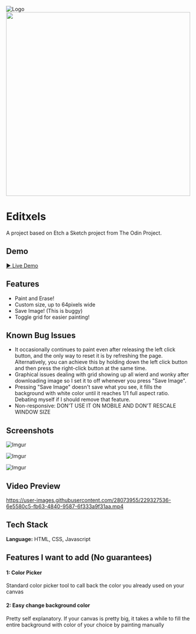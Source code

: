 ![Logo](https://user-images.githubusercontent.com/28073955/229327939-118037c7-ce51-4081-ae6a-78dfdadee363.png)
<img src="https://user-images.githubusercontent.com/28073955/229327939-118037c7-ce51-4081-ae6a-78dfdadee363.png" align="center" width="500">

# Editxels

A project based on Etch a Sketch project from The Odin Project.

## Demo

[▶ Live Demo](https://dawnofsouls.github.io/Editxels/)


## Features

- Paint and Erase!
- Custom size, up to 64pixels wide
- Save Image! (This is buggy)
- Toggle grid for easier painting!


## Known Bug Issues 

- It occasionally continues to paint even after releasing the left click button, and the only way to reset it is by refreshing the page. Alternatively, you can achieve this by holding down the left click button and then press the right-click button at the same time.
- Graphical issues dealing with grid showing up all wierd and wonky after downloading image so I set it to off whenever you press "Save Image".
- Pressing "Save Image" doesn't save what you see, it fills the background with white color until it reaches 1/1 full aspect ratio. Debating myself if I should remove that feature.
- Non-responsive: DON'T USE IT ON MOBILE AND DON'T RESCALE WINDOW SIZE


## Screenshots

![Imgur](https://imgur.com/UKMlCut.png)

![Imgur](https://imgur.com/Tq89WuY.png)

![Imgur](https://imgur.com/xkP6nEP.png)

## Video Preview

https://user-images.githubusercontent.com/28073955/229327536-6e5580c5-fb63-4840-9587-6f333a9f31aa.mp4

## Tech Stack

**Language:** HTML, CSS, Javascript




## Features I want to add (No guarantees)

#### 1: Color Picker

Standard color picker tool to call back the color you already used on your canvas
#### 2: Easy change background color
Pretty self explanatory. If your canvas is pretty big, it takes a while to fill the entire background with color of your choice by painting manually
